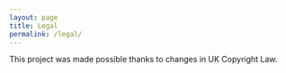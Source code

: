```yaml
---
layout: page
title: Legal
permalink: /legal/
---
```


This project was made possible thanks to changes in UK Copyright Law.
